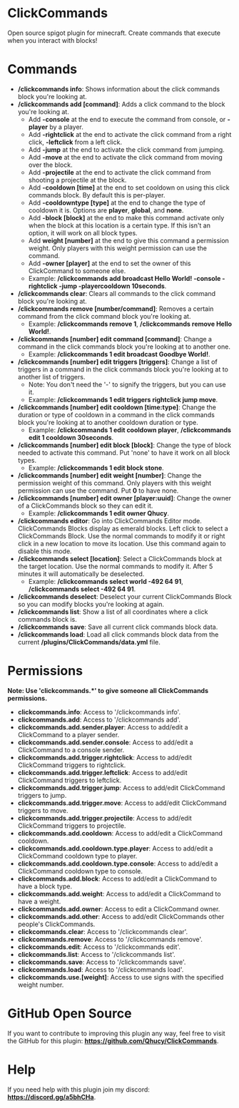 # ClickCommands
Open source spigot plugin for minecraft. Create commands that execute when you interact with blocks!

# Commands
  - **/clickcommands info**: Shows information about the click commands block you're looking at.  
  - **/clickcommands add [command]**: Adds a click command to the block you're looking at.  
    - Add **-console** at the end to execute the command from console, or **-player** by a player.  
    - Add **-rightclick** at the end to activate the click command from a right click, **-leftclick** from a left click.  
    - Add **-jump** at the end to activate the click command from jumping.  
    - Add **-move** at the end to activate the click command from moving over the block.  
    - Add **-projectile** at the end to activate the click command from shooting a projectile at the block.  
    - Add **-cooldown [time]** at the end to set cooldown on using this click commands block. By default this is per-player.  
    - Add **-cooldowntype [type]** at the end to change the type of cooldown it is. Options are **player**, **global**, and **none**.  
    - Add **-block [block]** at the end to make this command activate only when the block at this location is a certain type. If this isn't an option, it will work on all block types.  
    - Add **weight [number]** at the end to give this command a permission weight. Only players with this weight permission can use the command.  
    - Add **-owner [player]** at the end to set the owner of this ClickCommand to someone else.  
    - Example: **/clickcommands add broadcast Hello World! -console -rightclick -jump -playercooldown 10seconds**.  
  - **/clickcommands clear**: Clears all commands to the click command block you're looking at.  
  - **/clickcommands remove [number/command]**: Removes a certain command from the click command block you're looking at.  
    - Example: **/clickcommands remove 1**, **/clickcommands remove Hello World!**.  
  - **/clickcommands [number] edit command [command]**: Change a command in the click commands block you're looking at to another one.  
    - Example: **/clickcommands 1 edit broadcast Goodbye World!**.  
  - **/clickcommands [number] edit triggers [triggers]**: Change a list of triggers in a command in the click commands block you're looking at to another list of triggers.  
    - Note: You don't need the '-' to signify the triggers, but you can use it.  
    - Example: **/clickcommands 1 edit triggers rightclick jump move**.  
  - **/clickcommands [number] edit cooldown [time:type]**: Change the duration or type of cooldown in a command in the click commands block you're looking at to another cooldown duration or type.  
    - Example: **/clickcommands 1 edit cooldown player**, **/clickcommands edit 1 cooldown 30seconds**.  
  - **/clickcommands [number] edit block [block]**: Change the type of block needed to activate this command. Put 'none' to have it work on all block types.  
    - Example: **/clickcommands 1 edit block stone**.  
  - **/clickcommands [number] edit weight [number]**: Change the permission weight of this command. Only players with this weight permission can use the command. Put **0** to have none.  
  - **/clickcommands [number] edit owner [player:uuid]**: Change the owner of a ClickCommands block so they can edit it.  
    - Example: **/clickcommands 1 edit owner Qhucy**.  
  - **/clickcommands editor**: Go into ClickCommands Editor mode. ClickCommands Blocks display as emerald blocks. Left click to select a ClickCommands Block. Use the normal commands to modify it or right click in a new location to move its location. Use this command again to disable this mode.  
  - **/clickcommands select [location]**: Select a ClickCommands block at the target location. Use the normal commands to modify it. After 5 minutes it will automatically be deselected.  
    - Example: **/clickcommands select world -492 64 91**, **/clickcommands select -492 64 91**.  
  - **/clickcommands deselect**: Deselect your current ClickCommands Block so you can modify blocks you're looking at again.  
  - **/clickcommands list**: Show a list of all coordinates where a click commands block is.  
  - **/clickcommands save**: Save all current click commands block data.  
  - **/clickcommands load**: Load all click commands block data from the current **/plugins/ClickCommands/data.yml** file.  

# Permissions
**Note: Use 'clickcommands.*' to give someone all ClickCommands permissions.**  
  - **clickcommands.info**: Access to '/clickcommands info'.  
  - **clickcommands.add**: Access to '/clickcommands add'.  
  - **clickcommands.add.sender.player**: Access to add/edit a ClickCommand to a player sender.  
  - **clickcommands.add.sender.console**: Access to add/edit a ClickCommand to a console sender.  
  - **clickcommands.add.trigger.rightclick**: Access to add/edit ClickCommand triggers to rightclick.  
  - **clickcommands.add.trigger.leftclick**: Access to add/edit ClickCommand triggers to leftclick.  
  - **clickcommands.add.trigger.jump**: Access to add/edit ClickCommand triggers to jump.  
  - **clickcommands.add.trigger.move**: Access to add/edit ClickCommand triggers to move.  
  - **clickcommands.add.trigger.projectile**: Access to add/edit ClickCommand triggers to projectile.  
  - **clickcommands.add.cooldown**: Access to add/edit a ClickCommand cooldown.  
  - **clickcommands.add.cooldown.type.player**: Access to add/edit a ClickCommand cooldown type to player.  
  - **clickcommands.add.cooldown.type.console**: Access to add/edit a ClickCommand cooldown type to console.  
  - **clickcommands.add.block**: Access to add/edit a ClickCommand to have a block type.  
  - **clickcommands.add.weight**: Access to add/edit a ClickCommand to have a weight.  
  - **clickcommands.add.owner**: Access to edit a ClickCommand owner.  
  - **clickcommands.add.other**: Access to add/edit ClickCommands other people's ClickCommands.  
  - **clickcommands.clear**: Access to '/clickcommands clear'.  
  - **clickcommands.remove**: Access to '/clickcommands remove'.  
  - **clickcommands.edit**: Access to '/clickcommands edit'.  
  - **clickcommands.list**: Access to '/clickcommands list'.  
  - **clickcommands.save**: Access to '/clickcommands save'.  
  - **clickcommands.load**: Access to '/clickcommands load'.  
  - **clickcommands.use.[weight]**: Access to use signs with the specified weight number.  

# GitHub Open Source
If you want to contribute to improving this plugin any way, feel free to visit the GitHub for this plugin: **https://github.com/Qhucy/ClickCommands**.

# Help
If you need help with this plugin join my discord: **https://discord.gg/a5bhCHa**.  
